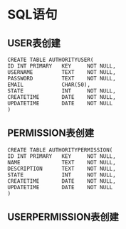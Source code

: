# SQL语句
## USER表创建
```postgresql
CREATE TABLE AUTHORITYUSER(
ID INT PRIMARY   KEY     NOT NULL,
USERNAME         TEXT    NOT NULL,
PASSWORD         TEXT    NOT NULL,
EMAIL            CHAR(50),
STATE            INT     NOT NULL,
CREATETIME       DATE    NOT NULL,
UPDATETIME       DATE    NOT NULL
)
```
## PERMISSION表创建
```postgresql
CREATE TABLE AUTHORITYPERMISSION(
ID INT PRIMARY   KEY     NOT NULL,
NAME             TEXT    NOT NULL,
DESCRIPTION      TEXT    NOT NULL,
STATE            INT     NOT NULL,
CREATETIME       DATE    NOT NULL,
UPDATETIME       DATE    NOT NULL
)
```
## USERPERMISSION表创建
```postgresql

```